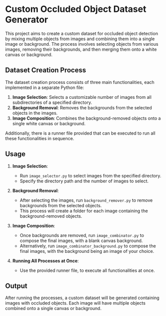 # Custom Occluded Object Dataset Generator

This project aims to create a custom dataset for occluded object detection by mixing multiple objects from images and combining them into a single image or background. The process involves selecting objects from various images, removing their backgrounds, and then merging them onto a white canvas or background.

## Dataset Creation Process

The dataset creation process consists of three main functionalities, each implemented in a separate Python file:

1. **Image Selection**: Selects a customizable number of images from all subdirectories of a specified directory.
2. **Background Removal**: Removes the backgrounds from the selected objects in the images.
3. **Image Composition**: Combines the background-removed objects onto a single white canvas or background.

Additionally, there is a runner file provided that can be executed to run all these functionalities in sequence.

## Usage

1. **Image Selection**:
   - Run `image_selector.py` to select images from the specified directory.
   - Specify the directory path and the number of images to select.

2. **Background Removal**:
   - After selecting the images, run `background_remover.py` to remove backgrounds from the selected objects.
   - This process will create a folder for each image containing the background-removed objects.

3. **Image Composition**:
   - Once backgrounds are removed, run `image_combinator.py` to compose the final images, with a blank canvas background.
   - Alternatively, run `image_combinator_background.py` to compose the final images, with the background being an image of your choice.

4. **Running All Processes at Once**:
   - Use the provided runner file,  to execute all functionalities at once.

## Output

After running the processes, a custom dataset will be generated containing images with occluded objects. Each image will have multiple objects combined onto a single canvas or background.
